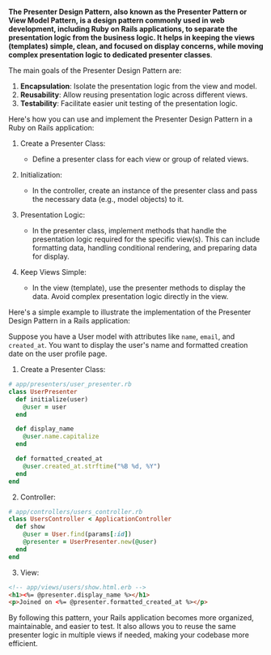 **The Presenter Design Pattern, also known as the Presenter Pattern or View Model Pattern, is a design pattern commonly used in web development, including Ruby on Rails applications, to separate the presentation logic from the business logic. It helps in keeping the views (templates) simple, clean, and focused on display concerns, while moving complex presentation logic to dedicated presenter classes**.

The main goals of the Presenter Design Pattern are:

1. **Encapsulation**: Isolate the presentation logic from the view and model.
2. **Reusability**: Allow reusing presentation logic across different views.
3. **Testability**: Facilitate easier unit testing of the presentation logic.

Here's how you can use and implement the Presenter Design Pattern in a Ruby on Rails application:

1. Create a Presenter Class:
   - Define a presenter class for each view or group of related views. 

2. Initialization:
   - In the controller, create an instance of the presenter class and pass the necessary data (e.g., model objects) to it.

3. Presentation Logic:
   - In the presenter class, implement methods that handle the presentation logic required for the specific view(s). This can include formatting data, handling conditional rendering, and preparing data for display.

4. Keep Views Simple:
   - In the view (template), use the presenter methods to display the data. Avoid complex presentation logic directly in the view.

Here's a simple example to illustrate the implementation of the Presenter Design Pattern in a Rails application:

Suppose you have a User model with attributes like `name`, `email`, and `created_at`. You want to display the user's name and formatted creation date on the user profile page.

1. Create a Presenter Class:

```ruby
# app/presenters/user_presenter.rb
class UserPresenter
  def initialize(user)
    @user = user
  end

  def display_name
    @user.name.capitalize
  end

  def formatted_created_at
    @user.created_at.strftime("%B %d, %Y")
  end
end
```

2. Controller:

```ruby
# app/controllers/users_controller.rb
class UsersController < ApplicationController
  def show
    @user = User.find(params[:id])
    @presenter = UserPresenter.new(@user)
  end
end
```

3. View:

```html
<!-- app/views/users/show.html.erb -->
<h1><%= @presenter.display_name %></h1>
<p>Joined on <%= @presenter.formatted_created_at %></p>
```

By following this pattern, your Rails application becomes more organized, maintainable, and easier to test.
It also allows you to reuse the same presenter logic in multiple views if needed, making your codebase more efficient.


